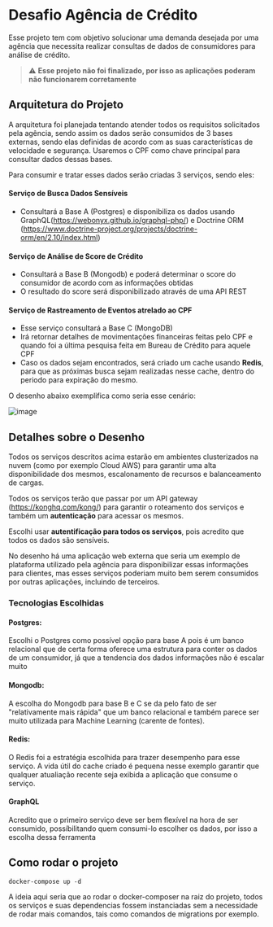 # Desafio Agência de Crédito

Esse projeto tem com objetivo solucionar uma demanda desejada por uma agência que necessita realizar consultas de dados de consumidores para análise de crédito.

> :warning: **Esse projeto não foi finalizado, por isso as aplicações poderam não funcionarem corretamente**
## Arquitetura do Projeto

A arquitetura foi planejada tentando atender todos os requisitos solicitados pela agência, sendo assim os dados serão consumidos de 3 bases externas, sendo elas definidas de acordo com as suas características de velocidade e segurança. Usaremos o CPF como chave principal para consultar dados dessas bases.

Para consumir e tratar esses dados serão criadas 3 serviços, sendo eles:

#### Serviço de Busca Dados Sensíveis
  - Consultará a Base A (Postgres) e disponibiliza os dados usando GraphQL(https://webonyx.github.io/graphql-php/) e Doctrine ORM (https://www.doctrine-project.org/projects/doctrine-orm/en/2.10/index.html)
#### Serviço de Análise de Score de Crédito
  - Consultará a Base B (Mongodb) e poderá determinar o score do consumidor de acordo com as informações obtidas
  - O resultado do score será disponibilizado através de uma API REST
#### Serviço de Rastreamento de Eventos atrelado ao CPF
  - Esse serviço consultará a Base C (MongoDB)
  - Irá retornar detalhes de movimentações financeiras feitas pelo CPF e quando foi a última pesquisa feita em Bureau de Crédito para aquele CPF
  - Caso os dados sejam encontrados, será criado um cache usando **Redis**, para que as próximas busca sejam realizadas nesse cache, dentro do periodo para expiração do mesmo.

O desenho abaixo exemplifica como seria esse cenário:

![image](https://user-images.githubusercontent.com/33763956/141885753-19837039-29ea-4406-bd64-0fa381d6ae57.png)

## Detalhes sobre o Desenho

Todos os serviços descritos acima estarão em ambientes clusterizados na nuvem (como por exemplo Cloud AWS) para garantir uma alta disponibilidade dos mesmos, escalonamento de recursos e balanceamento de cargas.

Todos os serviços terão que passar por um API gateway (https://konghq.com/kong/) para garantir o roteamento dos serviços e também um **autenticação** para acessar os mesmos. 

Escolhi usar **autentificação para todos os serviços**, pois acredito que todos os dados são sensíveis.

No desenho há uma aplicação web externa que seria um exemplo de plataforma utilizado pela agência para disponibilizar essas informações para clientes, mas esses serviços poderiam muito bem serem consumidos por outras aplicações, incluindo de terceiros.

### Tecnologias Escolhidas

#### Postgres:

Escolhi o Postgres como possível opção para base A pois é um banco relacional que de certa forma oferece uma estrutura para conter os dados de um consumidor, já que a tendencia dos dados informações não é escalar muito

#### Mongodb:

A escolha do Mongodb para base B e C se da pelo fato de ser "relativamente mais rápida" que um banco relacional e também parece ser muito utilizada para Machine Learning (carente de fontes).

#### Redis:

O Redis foi a estratégia escolhida para trazer desempenho para esse serviço. A vida útil do cache criado é pequena nesse exemplo garantir que qualquer atualiação recente seja exibida a aplicação que consume o serviço.
#### GraphQL

Acredito que o primeiro serviço deve ser bem flexível na hora de ser consumido, possíbilitando quem consumi-lo escolher os dados, por isso a escolha dessa ferramenta
## Como rodar o projeto

```shell
docker-compose up -d
```

A ideia aqui seria que ao rodar o docker-composer na raiz do projeto, todos os serviços e suas dependencias fossem instanciadas sem a necessidade de rodar mais comandos, tais como comandos de migrations por exemplo.
